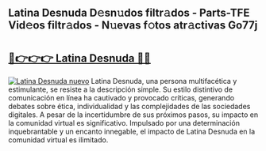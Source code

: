 ## Latina Desnuda D𝚎sn𝚞dos filtr𝚊dos - Parts-TFE Vid𝚎os filtr𝚊dos - N𝚞evas f𝚘tos atr𝚊ctivas Go77j

# <h2><a href="http://mb43nns.tromn.icu/?c=Latina+Desnuda">🔗👉👉👉 Latina Desnuda 🔗🔗</a></h2>

[![Latina Desnuda nuevo](https://i.imgur.com/pEAQMta.gif)](http://mb43nns.tromn.icu/?c=Latina+Desnuda)
Latina Desnuda, una persona multifacética y estimulante, se resiste a la descripción simple. Su estilo distintivo de comunicación en línea ha cautivado y provocado críticas, generando debates sobre ética, individualidad y las complejidades de las sociedades digitales. A pesar de la incertidumbre de sus próximos pasos, su impacto en la comunidad virtual es significativo. Impulsado por una determinación inquebrantable y un encanto innegable, el impacto de Latina Desnuda en la comunidad virtual es ilimitado.
